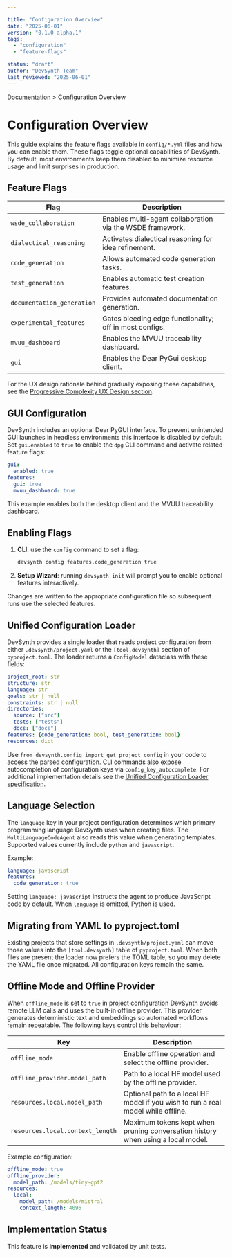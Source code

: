 ```yaml
---

title: "Configuration Overview"
date: "2025-06-01"
version: "0.1.0-alpha.1"
tags:
  - "configuration"
  - "feature-flags"

status: "draft"
author: "DevSynth Team"
last_reviewed: "2025-06-01"
---
```

<div class="breadcrumbs">
<a href="../index.md">Documentation</a> &gt; Configuration Overview
</div>

# Configuration Overview

This guide explains the feature flags available in `config/*.yml` files and how you can enable them. These flags toggle optional capabilities of DevSynth. By default, most environments keep them disabled to minimize resource usage and limit surprises in production.

## Feature Flags

| Flag | Description |
| ---- | ----------- |
| `wsde_collaboration` | Enables multi-agent collaboration via the WSDE framework. |
| `dialectical_reasoning` | Activates dialectical reasoning for idea refinement. |
| `code_generation` | Allows automated code generation tasks. |
| `test_generation` | Enables automatic test creation features. |
| `documentation_generation` | Provides automated documentation generation. |
| `experimental_features` | Gates bleeding edge functionality; off in most configs. |
| `mvuu_dashboard` | Enables the MVUU traceability dashboard. |
| `gui` | Enables the Dear PyGui desktop client. |

For the UX design rationale behind gradually exposing these capabilities, see the [Progressive Complexity UX Design section](analysis/dialectical_evaluation.md#synthesis-progressive-complexity-ux-design).

## GUI Configuration

DevSynth includes an optional Dear PyGUI interface. To prevent unintended GUI launches in headless environments this interface is disabled by default. Set `gui.enabled` to `true` to enable the `dpg` CLI command and activate related feature flags:

```yaml
gui:
  enabled: true
features:
  gui: true
  mvuu_dashboard: true
```

This example enables both the desktop client and the MVUU traceability dashboard.

## Enabling Flags

1. **CLI**: use the `config` command to set a flag:

   ```bash
   devsynth config features.code_generation true
   ```

2. **Setup Wizard**: running `devsynth init` will prompt you to enable optional features interactively.


Changes are written to the appropriate configuration file so subsequent runs use the selected features.

## Unified Configuration Loader

DevSynth provides a single loader that reads project configuration from either
`.devsynth/project.yaml` or the `[tool.devsynth]` section of `pyproject.toml`.
The loader returns a `ConfigModel` dataclass with these fields:

```yaml
project_root: str
structure: str
language: str
goals: str | null
constraints: str | null
directories:
  source: ["src"]
  tests: ["tests"]
  docs: ["docs"]
features: {code_generation: bool, test_generation: bool}
resources: dict
```

Use `from devsynth.config import get_project_config` in your code to access the
parsed configuration. CLI commands also expose autocompletion of configuration
keys via `config_key_autocomplete`. For additional implementation details see
the [Unified Configuration Loader specification](specifications/unified_configuration_loader.md).

## Language Selection

The `language` key in your project configuration determines which primary
programming language DevSynth uses when creating files. The
`MultiLanguageCodeAgent` also reads this value when generating templates.
Supported values currently include `python` and `javascript`.

Example:

```yaml
language: javascript
features:
  code_generation: true
```

Setting `language: javascript` instructs the agent to produce JavaScript code by
default. When `language` is omitted, Python is used.

## Migrating from YAML to pyproject.toml

Existing projects that store settings in `.devsynth/project.yaml` can move
those values into the `[tool.devsynth]` table of `pyproject.toml`. When both
files are present the loader now prefers the TOML table, so you may delete the
YAML file once migrated. All configuration keys remain the same.

## Offline Mode and Offline Provider

When `offline_mode` is set to `true` in project configuration DevSynth avoids remote LLM calls and uses the built-in offline provider. This provider generates deterministic text and embeddings so automated workflows remain repeatable. The following keys control this behaviour:

| Key | Description |
| --- | ----------- |
| `offline_mode` | Enable offline operation and select the offline provider. |
| `offline_provider.model_path` | Path to a local HF model used by the offline provider. |
| `resources.local.model_path` | Optional path to a local HF model if you wish to run a real model while offline. |
| `resources.local.context_length` | Maximum tokens kept when pruning conversation history when using a local model. |

Example configuration:

```yaml
offline_mode: true
offline_provider:
  model_path: /models/tiny-gpt2
resources:
  local:
    model_path: /models/mistral
    context_length: 4096
```

## Implementation Status

This feature is **implemented** and validated by unit tests.

